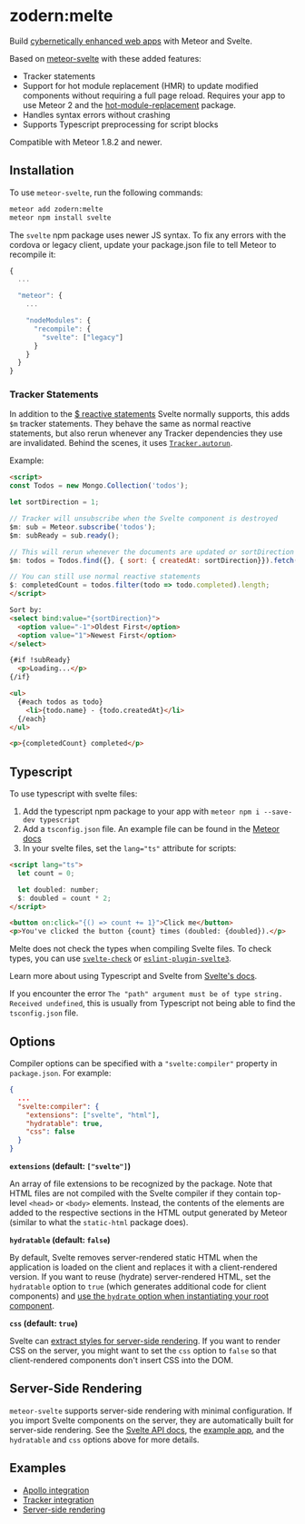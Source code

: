 # zodern:melte

Build [cybernetically enhanced web apps](https://svelte.dev) with Meteor and Svelte.

Based on [meteor-svelte](https://github.com/meteor-svelte/meteor-svelte) with these added features:

- Tracker statements
- Support for hot module replacement (HMR) to update modified components without requiring a full page reload. Requires your app to use Meteor 2 and the [hot-module-replacement](https://docs.meteor.com/packages/hot-module-replacement.html) package.
- Handles syntax errors without crashing
- Supports Typescript preprocessing for script blocks

Compatible with Meteor 1.8.2 and newer.

## Installation

To use `meteor-svelte`, run the following commands:

```bash
meteor add zodern:melte
meteor npm install svelte
```

The `svelte` npm package uses newer JS syntax. To fix any errors with the cordova or legacy client, update your package.json file to tell Meteor to recompile it:

```js
{
  ...

  "meteor": {
    ...

    "nodeModules": {
      "recompile": {
        "svelte": ["legacy"]
      }
    }
  }
}
```

### Tracker Statements

In addition to the [$ reactive statements](https://svelte.dev/docs#3_$_marks_a_statement_as_reactive) Svelte normally supports, this adds `$m` tracker statements. They behave the same as normal reactive statements, but also rerun whenever any Tracker dependencies they use are invalidated. Behind the scenes, it uses [`Tracker.autorun`](https://docs.meteor.com/api/tracker.html#Tracker-autorun).

Example:

```html
<script>
const Todos = new Mongo.Collection('todos');

let sortDirection = 1;

// Tracker will unsubscribe when the Svelte component is destroyed
$m: sub = Meteor.subscribe('todos');
$m: subReady = sub.ready();

// This will rerun whenever the documents are updated or sortDirection is changed
$m: todos = Todos.find({}, { sort: { createdAt: sortDirection}}).fetch()

// You can still use normal reactive statements
$: completedCount = todos.filter(todo => todo.completed).length;
</script>

Sort by:
<select bind:value="{sortDirection}">
  <option value="-1">Oldest First</option>
  <option value="1">Newest First</option>
</select>

{#if !subReady}
  <p>Loading...</p>
{/if}

<ul>
  {#each todos as todo}
    <li>{todo.name} - {todo.createdAt}</li>
  {/each}
</ul>

<p>{completedCount} completed</p>
```

## Typescript

To use typescript with svelte files:

1) Add the typescript npm package to your app with `meteor npm i --save-dev typescript`
2) Add a `tsconfig.json` file. An example file can be found in the [Meteor docs](https://guide.meteor.com/build-tool.html#typescript)
3) In your svelte files, set the `lang="ts"` attribute for scripts:

```html
<script lang="ts">
  let count = 0;

  let doubled: number;
  $: doubled = count * 2;
</script>

<button on:click="{() => count += 1}">Click me</button>
<p>You've clicked the button {count} times (doubled: {doubled}).</p>
```

Melte does not check the types when compiling Svelte files. To check types, you can use [`svelte-check`](https://www.npmjs.com/package/svelte-check) or [`eslint-plugin-svelte3`](https://github.com/sveltejs/eslint-plugin-svelte3).

Learn more about using Typescript and Svelte from [Svelte's docs](https://github.com/sveltejs/language-tools/blob/master/docs/preprocessors/typescript.md).

If you encounter the error `The "path" argument must be of type string. Received undefined`, this is usually from Typescript not being able to find the `tsconfig.json` file.

## Options

Compiler options can be specified with a `"svelte:compiler"` property in `package.json`. For example:

```json
{
  ...
  "svelte:compiler": {
    "extensions": ["svelte", "html"],
    "hydratable": true,
    "css": false
  }
}
```

**`extensions` (default: `["svelte"]`)**

An array of file extensions to be recognized by the package.
Note that HTML files are not compiled with the Svelte compiler if they contain top-level `<head>` or `<body>` elements.
Instead, the contents of the elements are added to the respective sections in the HTML output generated by Meteor (similar to what the `static-html` package does).

**`hydratable` (default: `false`)**

By default, Svelte removes server-rendered static HTML when the application is loaded on the client and replaces it with a client-rendered version.
If you want to reuse (hydrate) server-rendered HTML, set the `hydratable` option to `true` (which generates additional code for client components) and [use the `hydrate` option when instantiating your root component](https://svelte.dev/docs#Creating_a_component).

**`css` (default: `true`)**

Svelte can [extract styles for server-side rendering](https://svelte.dev/docs#Server-side_component_API).
If you want to render CSS on the server, you might want to set the `css` option to `false` so that client-rendered components don't insert CSS into the DOM.

## Server-Side Rendering

`meteor-svelte` supports server-side rendering with minimal configuration.
If you import Svelte components on the server, they are automatically built for server-side rendering.
See the [Svelte API docs](https://svelte.dev/docs#Server-side_component_API), the [example app](https://github.com/meteor-svelte/ssr-example), and the `hydratable` and `css` options above for more details.

## Examples

* [Apollo integration](https://github.com/meteor-svelte/apollo-example)
* [Tracker integration](https://github.com/meteor-svelte/tracker-example)
* [Server-side rendering](https://github.com/meteor-svelte/ssr-example)
